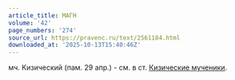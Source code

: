 ```yaml
---
article_title: МАГН
volume: '42'
page_numbers: '274'
source_url: https://pravenc.ru/text/2561184.html
downloaded_at: '2025-10-13T15:40:46Z'
---
```


мч. Кизический (пам. 29 апр.) - см. в ст. [Кизические мученики](<https://pravenc.ru/text/Кизические мученики.html>).
